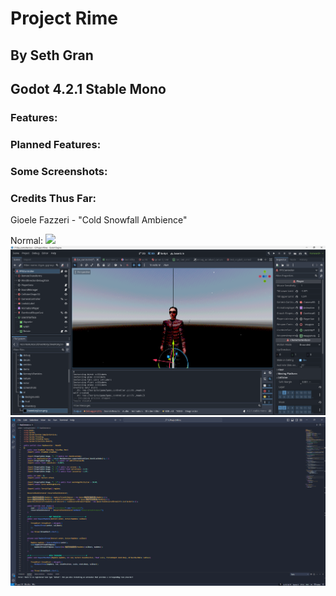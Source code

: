 # Project Rime
## By Seth Gran
## Godot 4.2.1 Stable Mono



### Features:


### Planned Features:

### Some Screenshots:

### Credits Thus Far:
Gioele Fazzeri - "Cold Snowfall Ambience"

Normal:
![](promotional/Screenshot2024-08-20-101717.png)
![](promotional/Screenshot2024-08-20-102357.png)
![](promotional/Screenshot2024-08-20-102441.png)